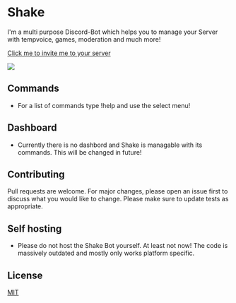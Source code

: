 # Shake
I'm a multi purpose Discord-Bot which helps you to manage your Server with tempvoice, games, moderation and much more!

[Click me to invite me to your server](https://discord.com/api/oauth2/authorize?client_id=778938275397632021&permissions=296150887519&scope=bot%20applications.commands)

<a href="https://top.gg/bot/778938275397632021"><img src="https://top.gg/api/widget/upvotes/778938275397632021.svg"></a> 

## Commands
- For a list of commands type !help and use the select menu!

## Dashboard
- Currently there is no dashbord and Shake is managable with its commands. 
This will be changed in future!

## Contributing

Pull requests are welcome. For major changes, please open an issue first to discuss what you would like to change.
Please make sure to update tests as appropriate.

## Self hosting
- Please do not host the Shake Bot yourself. At least not now! The code is massively outdated and mostly only works platform specific.

## License
[MIT](https://choosealicense.com/licenses/mit/)


